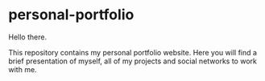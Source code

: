 # personal-portfolio

Hello there.

This repository contains my personal portfolio website.
Here you will find a brief presentation of myself,
all of my projects and social networks to work with me.
